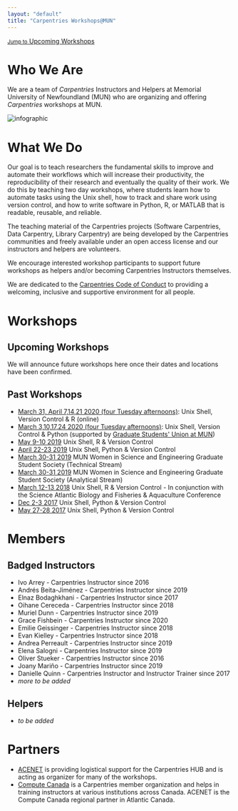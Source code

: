 ```yaml
---
layout: "default"
title: "Carpentries Workshops@MUN"
---
```

[<small>Jump to</small> Upcoming Workshops](#upcoming-workshops)

# Who We Are
We are a team of _Carpentries_ Instructors and Helpers at Memorial University of Newfoundland (MUN) who are organizing and offering _Carpentries_ workshops at MUN.

![infographic](/figs/infographic-sc.jpg)

# What We Do

Our goal is to teach researchers the fundamental skills to improve and automate their workflows which will increase their productivity, the reproducibility of their research and eventually the quality of their work.
We do this by teaching two day workshops, where students learn how to automate tasks using the Unix shell, how to track and share work using version control, and how to write software in Python, R, or MATLAB that is readable, reusable, and reliable.

The teaching material of the Carpentries projects (Software Carpentries, Data Carpentry, Library Carpentry) are being developed by the Carpentries communities and freely available under an open access license and our instructors and helpers are volunteers.

We encourage interested workshop participants to support future workshops as helpers and/or becoming Carpentries Instructors themselves. 

We are dedicated to the [Carpentries Code of Conduct](https://docs.carpentries.org/topic_folders/policies/code-of-conduct.html) to providing a welcoming, inclusive and supportive environment for all people.


# Workshops
## Upcoming Workshops

We will announce future workshops here once their dates and locations
have been confirmed.

## Past Workshops

* [March 31, April 7,14,21 2020 (four Tuesday afternoons)](https://mun-swc-hub.github.io/2020-03-31-mun/): Unix Shell, Version Control & R (online)
* [March 3,10,17,24 2020 (four Tuesday afternoons)](https://mun-swc-hub.github.io/2020-03-03-mun/): Unix Shell, Version Control & Python (supported by [Graduate Students' Union at MUN](https://www.gsumun.ca/))
* [May 9-10 2019](https://mun-swc-hub.github.io/2019-05-09-mun/) Unix Shell, R & Version Control
* [April 22-23 2019](https://mun-swc-hub.github.io/2019-04-22-mun/) Unix Shell, Python & Version Control
* [March 30-31 2019](https://daniellequinn.github.io/2019-03-30-WISE1/) MUN Women in Science and Engineering Graduate Student Society (Technical Stream)
* [March 30-31 2019](https://daniellequinn.github.io/2019-03-30-WISE2/) MUN Women in Science and Engineering Graduate Student Society (Analytical Stream)
* [March 12-13 2018](https://mun-swc-hub.github.io/2018-03-12-mun/) Unix Shell, R & Version Control - In conjunction with the Science Atlantic Biology and Fisheries & Aquaculture Conference
* [Dec 2-3 2017](https://daniellequinn.github.io/2017-12-02-mun/) Unix Shell, Python & Version Control
* [May 27-28 2017](https://rmdickson.github.io/2017-05-27-MUN/) Unix Shell, Python & Version Control

# Members
## Badged Instructors

* Ivo Arrey - Carpentries Instructor since 2016
* Andrés Beita-Jiménez - Carpentries Instructor since 2019
* Elnaz Bodaghkhani - Carpentries Instructor since 2017
* Oihane Cereceda - Carpentries Instructor since 2018
* Muriel Dunn - Carpentries Instructor since 2019
* Grace Fishbein - Carpentries Instructor since 2020
* Emilie Geissinger - Carpentries Instructor since 2018
* Evan Kielley - Carpentries Instructor since 2018
* Andrea Perreault - Carpentries Instructor since 2019
* Elena Salogni - Carpentries Instructor since 2019
* Oliver Stueker - Carpentries Instructor since 2016
* Joany Mariño - Carpentries Instructor since 2019
* Danielle Quinn - Carpentries Instructor and Instructor Trainer since 2017
* _more to be added_

<!--
### Alumni
* _to be added_
-->

## Helpers
* _to be added_

<!--
## Contact Us
-->

# Partners

* [ACENET](https://www.ace-net.ca/) is providing logistical support for the Carpentries HUB and is acting as organizer for many of the workshops.
* [Compute Canada](https://computecanada.ca) is a Carpentries member organization and helps in training instructors at various institutions across Canada. 
   ACENET is the Compute Canada regional partner in Atlantic Canada.
